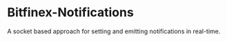 # Bitfinex-Notifications
A socket based approach for setting and emitting notifications in real-time.
